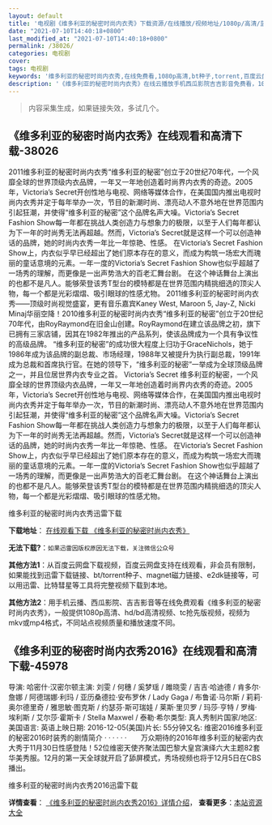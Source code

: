 ```yaml
---
layout: default
title: '电视剧《维多利亚的秘密时尚内衣秀》下载资源/在线播放/视频地址/1080p/高清/蓝光'
date: "2021-07-10T14:40:18+0800"
last_modified_at: "2021-07-10T14:40:18+0800"
permalink: /38026/
categories: 电视剧
cover:
tags: 电视剧
keywords: '维多利亚的秘密时尚内衣秀,在线免费看,1080p高清,bt种子,torrent,百度云盘,magnet,磁力链,迅雷下载资源'
description: '《维多利亚的秘密时尚内衣秀》在线云播放手机西瓜影院吉吉影音免费看，1080p高清bd/hd未删减完整版和tc抢先枪版，mkv/mp4格式，附带bt/torrent种子、magnet/磁力链、百度云盘、网盘资源迅雷下载链接'
---
```


>内容采集生成，如果链接失效，多试几个。


## 《维多利亚的秘密时尚内衣秀》在线观看和高清下载-38026

2011维多利亚的秘密时尚内衣秀“维多利亚的秘密”创立于20世纪70年代，一个风靡全球的世界顶级内衣品牌，一年又一年地创造着时尚界内衣秀的奇迹。2005年，Victoria’s Secret开创性地与电视、网络等媒体合作，在美国国内推出电视时尚内衣秀并定于每年举办一次，节目的新潮时尚、漂亮动人不意外地在世界范围内引起狂潮，并使得“维多利亚的秘密”这个品牌名声大噪。Victoria’s Secret Fashion Show每一年都在挑战人类创造力与想象力的极限，以至于人们每年都认为下一年的时尚秀无法再超越。然而，Victoria’s Secret就是这样一个可以创造神话的品牌，她的时尚内衣秀一年比一年惊艳、性感。 在Victoria’s Secret Fashion Show上，内衣似乎早已经超出了她们原本存在的意义，而成为构筑一场宏大而瑰丽的童话意境的元素。一年一度的Victoria’s Secret Fashion Show也似乎超越了一场秀的理解，而更像是一出声势浩大的百老汇舞台剧。 在这个神话舞台上演出的也都不是凡人。能够荣登该秀T型台的模特都是在世界范围内精挑细选的顶尖人物，每一个都是光彩熠熠、吸引眼球的性感尤物。 2011维多利亚的秘密时尚内衣秀——顶级时尚视觉盛宴，更有音乐嘉宾Kaney West, Maroon 5, Jay-Z, Nicki Minaj华丽空降！2010维多利亚的秘密时尚内衣秀“维多利亚的秘密”创立于20世纪70年代，由RoyRaymond在旧金山创建。RoyRaymond在建立该品牌之初，旗下已拥有三家店铺，因其在1982年推出的产品系列，使该品牌成为一个具有争议性的高级品牌。 “维多利亚的秘密”的成功很大程度上归功于GraceNichols，她于1986年成为该品牌的副总裁、市场经理，1988年又被提升为执行副总裁，1991年成为总裁和首席执行官。在她的领导下，“维多利亚的秘密”一举成为全球顶级品牌之一，并且位居世界内衣专业之首。 Victoria’s Secret 维多利亚的秘密，一个风靡全球的世界顶级内衣品牌，一年又一年地创造着时尚界内衣秀的奇迹。2005年，Victoria’s Secret开创性地与电视、网络等媒体合作，在美国国内推出电视时尚内衣秀并定于每年举办一次，节目的新潮时尚、漂亮动人不意外地在世界范围内引起狂潮，并使得“维多利亚的秘密”这个品牌名声大噪。Victoria’s Secret Fashion Show每一年都在挑战人类创造力与想象力的极限，以至于人们每年都认为下一年的时尚秀无法再超越。然而，Victoria’s Secret就是这样一个可以创造神话的品牌，她的时尚内衣秀一年比一年惊艳、性感。 在Victoria’s Secret Fashion Show上，内衣似乎早已经超出了她们原本存在的意义，而成为构筑一场宏大而瑰丽的童话意境的元素。一年一度的Victoria’s Secret Fashion Show也似乎超越了一场秀的理解，而更像是一出声势浩大的百老汇舞台剧。 在这个神话舞台上演出的也都不是凡人。能够荣登该秀T型台的模特都是在世界范围内精挑细选的顶尖人物，每一个都是光彩熠熠、吸引眼球的性感尤物。


维多利亚的秘密时尚内衣秀迅雷下载

**下载地址**： [在线观看下载 《维多利亚的秘密时尚内衣秀》](https://www.993dy.com//vod-detail-id-28401.html) 


**无法下载?**：`如果迅雷因版权原因无法下载，关注微信公众号 `

**其他方法1**：从百度云网盘下载视频，百度云网盘支持在线观看，非会员有限制，如果能找到迅雷下载链接、bt/torrent种子、magnet磁力链接、e2dk链接等，可以用迅雷、比特彗星等工具将完整视频下载到本地。

**其他方法2**：用手机云播、西瓜影院、吉吉影音等在线免费观看《维多利亚的秘密时尚内衣秀》，一般提供1080p高清、hd/bd高清视频、tc抢先版视频，视频为mkv或mp4格式，不同站点视频质量和播放速度不同。


## 《维多利亚的秘密时尚内衣秀2016》在线观看和高清下载-45978

导演: 哈密什·汉密尔顿主演: 刘雯 / 何穗 / 奚梦瑶 / 雎晓雯 / 吉吉·哈迪德 / 肯多尔·詹娜 / 阿德瑞娜·利玛 / 亚历桑德拉·安布罗休 / Lady Gaga / 布鲁诺·马尔斯 / 莉莉·奥尔德里奇 / 雅思敏·图克斯 / 约瑟芬·斯可瑞娃 / 莱斯·里贝罗 / 玛莎·亨特 / 罗梅·埃利斯 / 艾尔莎·霍斯卡 / Stella Maxwel / 泰勒·希尔类型: 真人秀制片国家/地区: 美国语言: 英语上映日期: 2016-12-05(美国)片长: 55分钟又名: 维密2016维多利亚的秘密2016时装秀的剧情简介  ·  ·  ·  ·  ·  ·　　万众期待的2016年维多利亚的秘密内衣大秀于11月30日性感登陆！52位维密天使齐聚法国巴黎大皇宫演绎六大主题82套华美秀服。12月的第一天全球就开启了舔屏模式，秀场视频也将于12月5日在CBS播出。


维多利亚的秘密时尚内衣秀2016迅雷下载

**详情查看**： [《维多利亚的秘密时尚内衣秀2016》详情介绍](/movie/45978/)， **查看更多**：[本站资源大全](/movie/t/all/)

